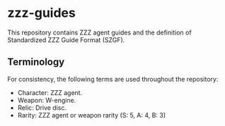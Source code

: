 # zzz-guides

This repository contains ZZZ agent guides and the definition of Standardized ZZZ Guide Format (SZGF).

## Terminology

For consistency, the following terms are used throughout the repository:

- Character: ZZZ agent.
- Weapon: W-engine.
- Relic: Drive disc.
- Rarity: ZZZ agent or weapon rarity (S: 5, A: 4, B: 3)
